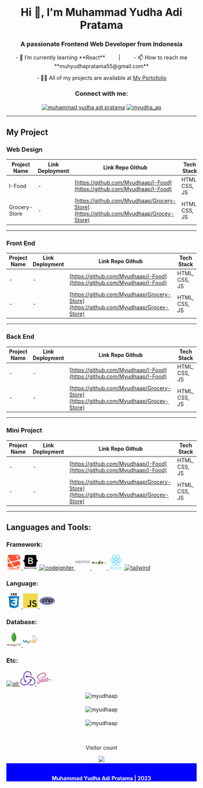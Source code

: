 <h1 align="center">Hi 👋, I'm Muhammad Yudha Adi Pratama</h1>
<h3 align="center">A passionate Frontend Web Developer from Indonesia</h3>

<p align="center">
  <span>- 🌱 I’m currently learning **React**</span> &nbsp;&nbsp;&nbsp;&nbsp;&nbsp;&nbsp;&nbsp; | &nbsp;&nbsp;&nbsp;&nbsp;&nbsp;&nbsp;&nbsp;
  <span>- 📫 How to reach me **muhyudhapratama55@gmail.com**</span>
</p>

<p align="center">
  <span>- 👨‍💻 All of my projects are available at <a target="_blank" href="https://mayutamadev.netlify.app" target="blank">My Portofolio</a></span>  
</p>

<h3 align="center">Connect with me:</h3>
<p align="center">
<a href="https://linkedin.com/in/muhammad yudha adi pratama" target="_blank"><img align="center" src="https://raw.githubusercontent.com/rahuldkjain/github-profile-readme-generator/master/src/images/icons/Social/linked-in-alt.svg" alt="muhammad yudha adi pratama" height="30" width="40" /></a>
<a href="https://instagram.com/myudha_ap" target="_blank"><img align="center" src="https://raw.githubusercontent.com/rahuldkjain/github-profile-readme-generator/master/src/images/icons/Social/instagram.svg" alt="myudha_ap" height="30" width="40" /></a>
</p>

---

## My Project

### Web Design

| Project Name          | Link Deployment                                                 | Link Repo Github                                                | Tech Stack 	                                             	|
| --------------------- | --------------------------------------------------------------- | --------------------------------------------------------------- | ----------------------------------------------------------------- |
| I-Food | - | [https://github.com/Myudhaap/I-Food](https://github.com/Myudhaap/I-Food)          | HTML, CSS, JS |
| Grocery-Store | - | [https://github.com/Myudhaap/Grocery-Store](https://github.com/Myudhaap/Grocey-Store) | HTML, CSS, JS |

---

### Front End

| Project Name          | Link Deployment                                                 | Link Repo Github                                                | Tech Stack 	                                             	|
| --------------------- | --------------------------------------------------------------- | --------------------------------------------------------------- | ----------------------------------------------------------------- |
| - | - | [https://github.com/Myudhaap/I-Food](https://github.com/Myudhaap/I-Food)          | HTML, CSS, JS |
| - | - | [https://github.com/Myudhaap/Grocery-Store](https://github.com/Myudhaap/Grocey-Store) | HTML, CSS, JS |



---

### Back End

| Project Name          | Link Deployment                                                 | Link Repo Github                                                | Tech Stack 	                                             	|
| --------------------- | --------------------------------------------------------------- | --------------------------------------------------------------- | ----------------------------------------------------------------- |
| - | - | [https://github.com/Myudhaap/I-Food](https://github.com/Myudhaap/I-Food)          | HTML, CSS, JS |
| - | - | [https://github.com/Myudhaap/Grocery-Store](https://github.com/Myudhaap/Grocey-Store) | HTML, CSS, JS |



---

### Mini Project

| Project Name          | Link Deployment                                                 | Link Repo Github                                                | Tech Stack 	                                             	|
| --------------------- | --------------------------------------------------------------- | --------------------------------------------------------------- | ----------------------------------------------------------------- |
| - | - | [https://github.com/Myudhaap/I-Food](https://github.com/Myudhaap/I-Food)          | HTML, CSS, JS |
| - | - | [https://github.com/Myudhaap/Grocery-Store](https://github.com/Myudhaap/Grocey-Store) | HTML, CSS, JS |


---

<h2 align="left">Languages and Tools:</h3>

### Framework:

<p align="left">
  <a href="https://laravel.com/" target="_blank" rel="noreferrer"> <img src="https://raw.githubusercontent.com/devicons/devicon/master/icons/laravel/laravel-plain-wordmark.svg" alt="laravel" width="40" height="40"/> </a> 
  <a href="https://getbootstrap.com" target="_blank" rel="noreferrer"> <img src="https://raw.githubusercontent.com/devicons/devicon/master/icons/bootstrap/bootstrap-plain-wordmark.svg" alt="bootstrap" width="40" height="40"/> </a> 
  <a href="https://codeigniter.com" target="_blank" rel="noreferrer"> <img src="https://cdn.worldvectorlogo.com/logos/codeigniter.svg" alt="codeigniter" width="40" height="40"/> </a> 
  <a href="https://expressjs.com" target="_blank" rel="noreferrer"> <img src="https://raw.githubusercontent.com/devicons/devicon/master/icons/express/express-original-wordmark.svg" alt="express" width="40" height="40"/> </a>
  <a href="https://nodejs.org" target="_blank" rel="noreferrer"> <img src="https://raw.githubusercontent.com/devicons/devicon/master/icons/nodejs/nodejs-original-wordmark.svg" alt="nodejs" width="40" height="40"/> </a> 
  <a href="https://reactjs.org/" target="_blank" rel="noreferrer"> <img src="https://raw.githubusercontent.com/devicons/devicon/master/icons/react/react-original-wordmark.svg" alt="react" width="40" height="40"/> </a> 
  <a href="https://tailwindcss.com/" target="_blank" rel="noreferrer"> <img src="https://www.vectorlogo.zone/logos/tailwindcss/tailwindcss-icon.svg" alt="tailwind" width="40" height="40"/> </a> 
</p>

### Language:

<p align="left">
  <a href="https://www.w3schools.com/css/" target="_blank" rel="noreferrer"> <img src="https://raw.githubusercontent.com/devicons/devicon/master/icons/css3/css3-original-wordmark.svg" alt="css3" width="40" height="40"/> </a> 
  <a href="https://developer.mozilla.org/en-US/docs/Web/JavaScript" target="_blank" rel="noreferrer"> <img src="https://raw.githubusercontent.com/devicons/devicon/master/icons/javascript/javascript-original.svg" alt="javascript" width="40" height="40"/> </a> 
  <a href="https://www.php.net" target="_blank" rel="noreferrer"> <img src="https://raw.githubusercontent.com/devicons/devicon/master/icons/php/php-original.svg" alt="php" width="40" height="40"/> </a> 
  
</p>

### Database:

<p align="left">
  <a href="https://www.mongodb.com/" target="_blank" rel="noreferrer"> <img src="https://raw.githubusercontent.com/devicons/devicon/master/icons/mongodb/mongodb-original-wordmark.svg" alt="mongodb" width="40" height="40"/> </a> 
  <a href="https://www.mysql.com/" target="_blank" rel="noreferrer"> <img src="https://raw.githubusercontent.com/devicons/devicon/master/icons/mysql/mysql-original-wordmark.svg" alt="mysql" width="40" height="40"/> </a> 
  
</p>

### Etc:

<p align="left">
  <a href="https://git-scm.com/" target="_blank" rel="noreferrer"> <img src="https://www.vectorlogo.zone/logos/git-scm/git-scm-icon.svg" alt="git" width="40" height="40"/> </a> 
  <a href="https://redux.js.org" target="_blank" rel="noreferrer"> <img src="https://raw.githubusercontent.com/devicons/devicon/master/icons/redux/redux-original.svg" alt="redux" width="40" height="40"/> </a> 
  <a href="https://sass-lang.com" target="_blank" rel="noreferrer"> <img src="https://raw.githubusercontent.com/devicons/devicon/master/icons/sass/sass-original.svg" alt="sass" width="40" height="40"/> </a> 
  
</p>

<div align="center">
  
<img align="center" src="https://github-readme-stats.vercel.app/api/top-langs?username=myudhaap&show_icons=true&locale=en&layout=compact" alt="myudhaap" />

</div>
</br>

<div align="center">
<img align="center" src="https://github-readme-stats.vercel.app/api?username=myudhaap&show_icons=true&locale=en" alt="myudhaap" />
</div>
</br>

<div align="center">
<img align="center" src="https://github-readme-streak-stats.herokuapp.com/?user=myudhaap&" alt="myudhaap" />
</div>
</br>


<div align="center"> 
	<br/>
	<p>Visitor count</p>
	<a href="https://github.com/myudhaap">
  	<img src="https://profile-counter.glitch.me/myudhaap/count.svg" />
	</a>
</div>

<div align="center" style="color: white; background-color: blue; font-weight: bold;" > 
	<br/>
	<p>Muhammad Yudha Adi Pratama | 2023</p>
</div>
